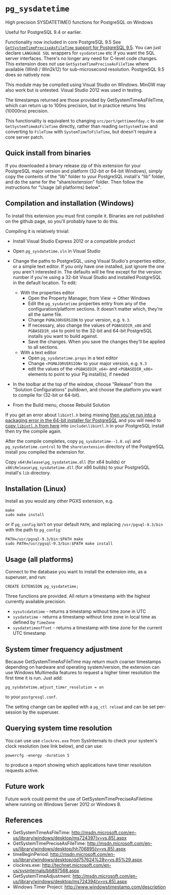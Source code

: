 `pg_sysdatetime`
==============

High precision SYSDATETIME() functions for PostgreSQL on Windows

Useful for PostgreSQL 9.4 or earlier.

Functionality now included in core PostgreSQL 9.5
See [`GetSystemTimePreciseAsFileTime` support for PostgreSQL 9.5](https://commitfest.postgresql.org/action/patch_view?id=1576).
You can just declare `LANGUAGE SQL` wrappers for `sysdatetime` etc if you want the SQL server interfaces. There's no longer any need for C-level code changes.
This extension does *not* use `GetSystemTimePreciseAsFileTime` where available
(Win8 / Win2k12) for sub-microsecond resolution. PostgreSQL 9.5 does so natively now.

This module may be compiled using Visual Studio on Windows. MinGW may also work
but is untested. Visual Studio 2012 was used in testing.

The timestamps returned are those provided by GetSystemTimeAsFileTime, which
can return up to 100ns precision, but in practice returns 1ms (10000ns) precision.

This functionality is equivalent to changing `src/port/gettimeofday.c` to use
`GetSystemTimeAsFileTime` directly, rather than reading `GetSystemTime` and
converting to `FileTime` with `SystemTimeToFileTime`, but doesn't require a
core server patch.

Quick install from binaries
---

If you downloaded a binary release zip  of this extension for your PostgreSQL major version and
platform (32-bit or 64-bit Windows), simply copy the contents of the "lib" folder to your
PostgreSQL install's "lib" folder, and do the same for the "share/extension" folder.
Then follow the instructions for "Usage (all platforms) below".

Compilation and installation (Windows)
---

To install this extension you must first compile it. Binaries are not published on the github page,
so you'll probably have to do this.

Compiling it is relatively trivial:

* Install Visual Studio Express 2012 or a compatible product

* Open `pg_sysdatetime.sln` in Visual Studio

* Change the paths to PostgreSQL, using Visual Studio's properties editor, or a simple text editor. If you only have one installed, just ignore the one you aren't interested in. The defaults will be fine except for the version number if you're using a 32-bit Visual Studio and installed PostgreSQL in the default location. To edit:
  * With the properties editor
    * Open the Property Manager, from View -> Other Windows
    * Edit the `pg_sysdatetime` properties entry from any of the configuration/platform sections. It doesn't matter which, they're all the same file.
    * Change `PGMAJORVERSION` to your version, e.g. `9.3`.
    * If necessary, also change the values of `PGBASEDIR_x86` and `PGBASEDIR_x64` to point to the 32-bit and 64-bit PostgreSQL installs you want to build against.
    * Save the changes. When you save the changes they'll be applied to all sections.
  * With a text editor
    * Open `pg_sysdatetime.props` in a text editor
    * Change `<PGMAJORVERSION>` to your major version, e.g. `9.3`
    * edit the values of the `<PGBASEDIR_x64>` and `<PGBASEDIR_x86>` elements to point to your Pg install(s), if needed

* In the toolbar at the top of the window, choose "Release" from the "Solution Configurations" pulldown, and choose the platform you want to compile for (32-bit or 64-bit).

* From the Build menu, choose Rebuild Solution

If you get an error about `libintl.h` being missing [then you've run into a packaging error in the 64-bit installer for PostgreSQL](http://blog.2ndquadrant.com/compiling-postgresql-extensions-visual-studio-windows/) and you will need to [copy `libintl.h` from here](https://gist.githubusercontent.com/ringerc/d57978ca0d3a3a13b5d7/raw/b7a695dcb451d2ac1dc4eecfbfa3198b8f29dff3/gistfile1.txt) into `include\libintl.h` in your PostgreSQL install then try the compile again.

After the compile completes, copy `pg_sysdatetime--1.0.sql` and
`pg_sysdatetime.control` to the `share\extension` directory of the PostgreSQL
install you compiled the extension for.

Copy `x64\Release\pg_sysdatetime.dll` (for x64 builds) or
`x86\Release\pg_sysdatetime.dll` (for x86 builds) to your PostgreSQL install's
`lib` directory.

Installation (Linux)
---

Install as you would any other PGXS extension, e.g.

    make
    sudo make install

or if `pg_config` isn't on your default `PATH`, and replacing `/usr/pgsql-9.3/bin` with the path to `pg_config`:

    PATH=/usr/pgsql-9.3/bin:$PATH make
    sudo PATH=/usr/pgsql-9.3/bin:$PATH make install

Usage (all platforms)
---

Connect to the database you want to install the extension into, as a
superuser, and run:

    CREATE EXTENSION pg_sysdatetime;

Three functions are provided. All return a timestamp with the highest currently available precision.

* `sysutcdatetime` - returns a timestamp without time zone in UTC
* `sysdatetime` - returns a timestamp without time zone in local time as defined by `TimeZone`
* `sysdatetimeoffset` - returns a timestamp with time zone for the current UTC timestamp

System timer frequency adjustment
---

Because GetSystemTimeAsFileTime may return much coarser timestamps
depending on hardware and operating system/version, the extension can use Windows
Multimedia features to request a higher timer resolution the first time it is
run. Just add:

    pg_sysdatetime.adjust_timer_resolution = on
	
to your `postgresql.conf`. 

The setting change can be applied with a `pg_ctl reload` and can be set per-session
by the superuser.

Querying system time resolution
---

You can use use `clockres.exe` from SysInternals to check your system's 
clock resolution (see link below), and can use:

    powercfg -energy -duration 5
	
to produce a report showing which applications have timer resolution requests active.

Future work
---

Future work could permit the use of GetSystemTimePreciseAsFiletime where 
running on Windows Server 2012 or Windows 8.

References
---

* GetSystemTimeAsFileTime: http://msdn.microsoft.com/en-us/library/windows/desktop/ms724397(v=vs.85).aspx
* GetSystemTimePreciseAsFileTime: http://msdn.microsoft.com/en-us/library/windows/desktop/hh706895(v=vs.85).aspx
* timeBeginPeriod: http://msdn.microsoft.com/en-us/library/windows/desktop/dd757624%28v=vs.85%29.aspx
* clockres.exe: http://technet.microsoft.com/en-us/sysinternals/bb897568.aspx
* GetSystemTimeAdjustment: http://msdn.microsoft.com/en-us/library/windows/desktop/ms724394(v=vs.85).aspx
* Windows Timer Project: http://www.windowstimestamp.com/description


